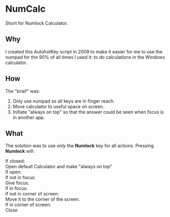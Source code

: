 # NumCalc #

Short for Numlock Calculator.

## Why ##
I created this AutohotKey script in 2009 to make it easier for me to use the numpad for the 90% of all times I used it: to do calculations in the Windows calculator.

## How ##
The "brief" was:  
1. Only use numpad so all keys are in finger reach.
2. Move calculator to useful space on screen.
3. Initiate "always on top" so that the answer could be seen when focus is in another app.

## What ##
The solution was to use *only* the **Numlock** key for all actions. 
Pressing **Numlock** will:

  If closed:  
    Open default Calculator and make "always on top"  
  If open:  
    If not in focus:  
      Give focus.  
    If in focus:  
      If not in corner of screen:  
        Move it to the corner of the screen.  
      If in corner of screen:  
        Close
